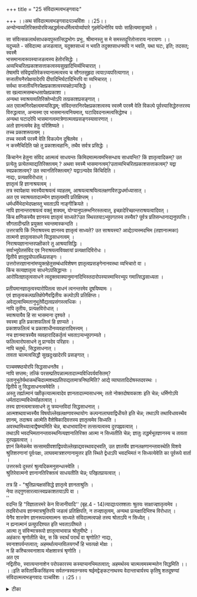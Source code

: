 +++
title = "25 संविदात्मत्वभङ्गवादः"

+++
।।अथ संविदात्मत्वभङ्गवादःपञ्चविंशः ।।25।।  
अन्योन्यव्यतिरिक्तयोरविजहद्धर्मत्वधर्मित्वयोर्व्यापारे गृहमेधिनोरिव ययोः साहित्यमासूत्र्यते ।  

सा संवित्सकलार्थसाधकवपुस्तत्सिद्धभोगः प्रभुः, श्रीमानस्तु स मे समस्तदुरितोत्ताराय नारायणः ।।  
यदुच्यते - संविदात्मा अजडत्वात्, यदुक्तसाध्यं न भवति तदुक्तसाधनमपि न भवति, यथा घटः, इति; तदसत्; स्वस्मै   
भासमानत्वरूपस्याजडत्वस्य हेतोरसिद्धेः ।  
अव्यभिचरितप्रकाशसत्ताकत्वस्यसुखादिभिर्व्यभिचारात् ।  
तेषामपि संविद्वयतिरेकस्यानात्मत्वस्य च सौगतसुहृदा त्वयाऽप्यपरित्यागात् ।  
सजातीयनैरपेक्षयादेरपि दीपादिभिर्घटादिभिरपि वा व्यभिचारत् ।  
सर्वथा सजातीयनिरपेक्षप्रकाशत्वस्यपक्षेऽप्यसिद्धेः ।  
सा खल्वात्मसम्बन्धसापेक्षप्रकाशा ।  
अन्यथा स्वाश्रयव्यतिरिक्तेभ्योऽपि तत्प्रकाशप्रसङ्गात् ।  
अत एवात्मनिरपेक्षत्वमप्यसिद्धम्; संविदन्तरनिरपेक्षप्रकाशत्वस्य स्वस्मै परस्मै वेति विकल्पे पूर्वस्यासिद्धेरुत्तरस्य विरुद्धत्वात, अन्यस्मा एव भासमानत्वनियमात्, घटादिवदनात्मत्वसिद्धेश्च ।  
अन्यथा घटादरेपि भासमानत्वमात्रेणात्मत्वप्रसङ्गस्यावारणात् ।  
अतो ज्ञानत्वमेव हेतुः परिशिष्यते ।  
तच्च प्रकाशरूपत्वम् ।  
तच्च स्वस्मै परस्मै वेति विकल्पेन दूषितमेव ।  
न कस्मैचिदिति पक्षे तु प्रकाशत्वहानिः, तथैव सर्वत्र प्रसिद्धेः ।  

किंचानेन हेतुना संविद आत्मत्वं साधयन्तः किमिदमात्मत्वमभिसन्धाय साधयन्ति? किं ज्ञातृत्वादिकम्? उत प्रत्येतुः प्रत्येतव्याद्यतिरिक्तत्वम् ? अथवा स्वस्मै भासमानत्वम्?उताव्यभिचरितप्रकाशसत्ताकत्वम्? यद्वा स्वप्रकाशत्वम्? उत स्वानतिरिक्तत्वम्? यद्वाऽन्यदेव किंचिदिति ।  
नाद्यः, प्रत्यक्षविरोधात् ।  
ज्ञातृत्वं हि ज्ञानाश्रयत्वम् ।  
तत्र स्वापेक्षया स्वस्यैवाश्रयत्वं व्याहतम्, आश्रयत्वाश्रयित्वलक्षणविरुद्धधर्माध्यासात् ।  
अत एव स्वाश्रयतादात्म्येन ज्ञातृत्वमपि प्रतिक्षिप्तम् ।  
धर्मधर्मिभेदाभेदपक्षस्तु भवताऽपि नाङ्गीक्रियते ।  
नापि ज्ञानान्तराश्रयत्वं वक्तुं शक्यम्, योग्यानुपलम्भनिरस्तत्वात्, इच्छादेरिच्छान्तराश्रयत्वादिवत् ।  
किंच क्षणिकस्यैव ज्ञानस्य ज्ञातृत्वं साध्यते?उत स्थिरतयाऽभ्युपगतस्य तस्यैव? पूर्वत्र प्रतिसन्धानाद्यनुपपत्तिः।  
सौगतादीन्प्रति प्रयुक्ता भवन्तमास्कन्दति ।  
उत्तरत्रापि किं निराश्रयस्य ज्ञानस्य ज्ञातृत्वं साध्यते? उत साश्रयस्य? आद्येऽप्यस्मदभिम (तज्ञानात्मका) तात्मनो ज्ञातृत्वसाधने सिद्धसाधनत्वम् ।  
निराश्रयज्ञानान्तरपक्षीकारे तु आश्रयासिद्धिः ।  
सर्वाभ्युपेतसंविद एव निराश्रयत्वविवक्षायां प्रत्यक्षादिविरोधः ।  
द्वितीये ज्ञातृद्वयोपलब्धिप्रसङ्गः ।  
उत्तरोत्तरज्ञानानांमप्युक्तहेतुसम्बंधाविशेषण ज्ञातृत्वप्रसङ्गेनानवस्था व्यभिचारो वा ।  
किंच सत्यज्ञातृत्व साधनेऽपसिद्धान्तः ।  
आरोपितज्ञातृत्वसाधने त्वदुक्तवाक्यानुमानादिभिस्तदारोपस्यास्माभिरभ्युप गमात्सिद्धसाध्यता ।  

प्रतीयमानज्ञातृत्वस्यारोपितत्व साधनं त्वनन्तरमेव दूषयिष्यामः ।  
एवं ज्ञातृत्वकल्पप्रतिक्षेपेणैवद्वितीयः कल्पोऽपि प्रतिक्षिप्तः।  
अवेद्यत्वाभिमतानुभूतेर्वेद्यत्वप्रसंगस्त्वधिकः ।  
नापि तृतीयः, प्रत्यक्षविरोधात् ।  
स्वाश्रयायैव हि सा भासमाना दृश्यते ।  
स्वस्मा इति प्रकाशफलित्वं हि ज्ञाप्यते ।  
प्रकाशफलित्वं च प्रकाशाधीनव्यवहारादिमत्त्वम् ।  
नच ज्ञानमात्रस्यैव व्यवहारादिकर्तृत्वं भवताऽप्यभ्युपगम्यते ।  
फलित्वारोपसाधने तु प्राग्वदेव परिहारः ।  
नापि चतुर्थः, सिद्धसाधनात् ।  
तावता चात्मत्वसिद्धौ सुखदुःखादेरपि प्रसङ्गात् ।  

पञ्चमषष्ठयोरपि सिद्धसाधनतैव ।  
नापि सप्तमः; तत्किं परसम्प्रतिपन्नात्मतादात्म्यविधिपर्यवसितम्? उतानुभूतेर्यथाकथंचिदात्मशब्दप्रतिपाद्यतामात्रनिष्ठमिति? आद्ये व्याघातादिदोषस्तदवस्थः ।  
द्वितीये तु सिद्धसाधनत्वमेवेति ।  
अस्तु तर्ह्यात्मानं पक्षीकृत्यात्मत्वादेव ज्ञानतादात्म्यसाधनम्; ततो नोक्तदोषावकाशः इति चेन्न; धर्मिणोऽपि धर्मतादात्म्यविधेर्व्याहतत्वात् ।  
तस्य ज्ञानत्वमात्रसाधने तु त्रय्यन्तविदां सिद्धसाधनात् ।  
आत्मशब्दवाच्यस्यैव विषयोल्लेखलक्षणावस्थायोगः कल्पनालाघवाद्विधीयते इति चेन्न; तथाऽपि तथाविधावस्थैव ज्ञानम्, तदाश्रय आत्मेति वैशेषिकादिवत्तस्य ज्ञातृत्वमेव सिध्यति ।  
अवस्थामिथ्यात्वाद्वैषम्यमिति चेन्न, बाधाभावादिना तत्सत्यत्वस्य दुरपह्नवत्वात् ।  
तथाऽपि भवदभिमतानन्तावस्थनित्यज्ञानातिरिक्त आत्मा न सिध्यतीति चेन्न; ज्ञातुः तद्धर्मभूतज्ञानस्य च तावता दुरपह्नवत्वात् ।  
ज्ञानं किमेकमेव सत्सामग्रीवशाद्विपयोल्लेखाद्यवस्थावद्भवति, उत ज्ञातर्येव ज्ञानलक्षणानन्तावस्थेति विशये श्रुतिशरणानां पूर्वःपक्षः, लाघवमात्रशरणानामुत्तर इति स्थिते द्वेधाऽपि भवदभिमतं न सिध्यत्येवेति का पूर्वरूपे वार्ता ।  
उत्तररूपे दुस्तरं श्रुत्यदिकमनुसन्धत्स्वेति ।  
श्रुतिरेवात्मनो ज्ञानानतिरिक्तत्वं साधयतीति चेन्न; परिहृतप्रायत्वात् ।  

तत्र हि - "श्रुतिप्रत्यक्षसंसिद्धे ज्ञातृत्वे ज्ञानताश्रुतिः ।  
नेया तद्गुणसारत्वात्स्वप्रकाशतयाऽपि वा ।  
''  
वदन्ति हि "विज्ञातारमरे केन विजानीयादि'' (बृह.4 - 14)त्याद्याःपरश्शताः श्रुतयः साक्षाज्ज्ञातृत्वमेव ।  
तदविरोधाय ज्ञानमात्रश्रुतिरपि जडत्वं प्रतिक्षिपति, न तज्ज्ञातृत्वम्, अन्यथा प्रत्यक्षादिभिश्च विरोधात् ।  
येनैव शास्त्रेण ज्ञानरूपत्वमात्मनः साध्यते संविदात्मत्वपक्षे तस्य श्रोताऽपि न सिध्येत् ।  
न ह्यनात्मानं प्रत्युपदिश्यत इति भवताऽपीष्यते ।  
आत्मा तु संविन्मात्ररूपो ज्ञातृत्वाभावान्न श्रोतुमीष्टे ।  
अहंकारः श्रृणोतीति चेत्, स किं स्वार्थं परार्थं वा श्रृणोति? नाद्यः,   
स्वनाशपर्यन्तत्वात्; अहमर्थात्यन्तविलयगर्भो हि भवत्पक्षे मोक्षः ।  
न हि कश्चित्स्वनाशाय मोक्षशास्त्रं श्रृणोति ।  
अत एव   
नद्वितीयः, स्वात्यन्तनाशेन परोपकारस्य कस्याप्यनभिमतत्वात्; अहमर्थस्य चात्मत्वमस्मन्मतेन सिद्धमिति ।।  
।।इति कवितार्किकसिंहस्य सर्वतन्त्रस्वतन्त्रस्य श्रईमद्वेङ्कटनाथस्य वेदान्ताचार्यस्य कृतिषु शतदूषण्यां संविदात्मत्वभङ्गवादः पञ्चविंशः ।।25।।

<details><summary>टीका</summary>

अनुभूतिविचारप्रकरणेन संगतिमभिप्रेत्यवादार्थं संगृह्णाति ।अन्योन्येति। बहुधास्फुटं भिन्नयोः पारमार्थिकधर्मधर्मिभावादभेदो न युक्त इत्याहअविजहदिति । ""य स्सर्वज्ञः सर्ववित्''(मुंड - 2 - 2 - 7) ""स्वाभाविकी ज्ञानबलक्रिया'' (श्वेता - 6.8)चेति श्रुतेरिति भावः ।असूत्रयेति । ""अभिद्योपदेशा'' (ब्र.सू.1 - 4 - 24) दित्यादिसूत्रेष्विति भावः ।सकलार्थसाधकेति। साधकशब्दो व्याप्यपरः । धूमोऽपिवह्निसाधक इतिवदीश्वरज्ञानस्यार्था व्यभिचारात्सर्वविषयप्रमेत्यर्थः ।तत्सिद्धिभोग इति। अपरिच्छिन्न स्वरूपसाक्षात्काराधीनापरिच्छिन्नानंद इत्यर्थः ।।
अत्र अजडत्वं स्वस्मै भासमानत्वं वा अव्यभिचरित प्रकाशसत्ताकत्वं वा सजातीयनिरपेक्ष प्रकाशत्वं वा आत्मनिरपेक्षत्वं वा संविदंतरनिरपेक्षत्वं वा ज्ञानत्वमेवेति वा विकल्प्याद्यंदूषयति ।स्वस्मा इति। स्वकर्तव्यव्यवहाराद्यनुगुणज्ञानप्रकाश्यत्वस्येत्यर्थः । द्वितीये आहअव्यभिचरितेति। व्यभिचारोव्यापकत्वा भावः । अव्यभिचारो व्यापकत्वं अव्यभिचरित प्रकाशो यस्येति बहुव्रीहिः । प्रकाशव्याप्तसत्ताकत्वमिति यावत् । व्याप्तिश्च कालिकी आदिपदेन दुःखादिर्गृह्यते । सुखादीनामपि संविदभिन्नतया पक्षत्वान्न व्यभिचार इत्याशंक्याह ।सजातीयेति। निराकरोति ।तेषामपीति। सुखादीनां संविदभेदे आत्मा भेदे च तयोरस्थैर्य प्रसंगस्य सुहृतप्रीत्यर्थं अंगीकर्तुं योग्योऽपि वैदिकान्वंचयितुं आत्मस्थैर्यकं चुकिना त्वया संविदात्माभेदो नांगीकृत इत्यर्थः । अपरित्यागादिति भेदः । तृतीये आह सजातीय निरपेक्ष व्यवहारस्येत्यर्थः । आदि पदेन सजातीय सापेक्ष व्यवहाराभावो गृह्यते । किं सजातीयपदं सजातीयप्रकाशपरं उत न आद्ये दोषः ।दीपादिभिरिति। संवित्प्रदीपसाधारणनिर्वचनीयाखंडधर्मरूपस्य प्रकाशत्वस्य परैरभ्युपगमादिति भावः । द्वितीये दोषमाह ।घटादिभिरिति। चतुर्थे आह ।सर्वथेति। प्रकाशपदं व्यवहारपरं केनापि रूपेण यत्सजातीयं तदनपेक्ष विवतारकमित्यर्थः । असिद्धिमुपपादयतिसा खल्विति। प्रकाशमात्रव्यवहारहेतुत्वे नित्यचैतन्येन सर्वदा सर्वेषां व्यवहारप्रसंगेन देवदत्तीयत्वादेरपि व्यवहारप्रयोजकतया तैरंगीकारादिति भावः ।अन्यथेति। तदीयत्वस्य व्यवहाराप्रयोजकत्वे देवदत्तस्यस्वीय घटसंविद्विषयव्यवहारवदितरेषामपि देवदत्तीय घटसंविद्विषय व्यवहार प्रसंगइत्यर्थः । पंचमं दूषयति ।अत एवेति। तत्तद्व्यवहारस्य तत्तदात्मसापेक्षत्वाभावे पूर्ववदति प्रसंगात् तत्सापेक्षत्वासिद्धिरित्यर्थः । षष्ठमाह ।।संविदंतरेति। संविदंतरनिरपेक्ष प्रकाशत्व रूपहेत्वंतर्गतप्रकाशोवस्तुतः किं स्वस्मा एव परस्मैवेति विकल्पः ।असिद्धेरिति। संविदतिरिक्तात्मन एव संविद्वयवहारकर्तृत्वासिद्धांते सिद्धिः परमतेंऽतकरणस्यैव कर्तृत्वादसिद्धिः ।विरुद्धत्वादिति। परस्मा एव प्रकाशमानत्वस्य घटादावनात्मत्व व्याप्यत्वदर्शनात्तद् व्याप्यस्य संविदन्तर निरपेक्षं परस्मा एव प्रकाशमानत्वस्य सुतरामनात्मत्वव्याप्यत्वादिति भावः । परस्मा एव भासमानत्वहेतुना सत्प्रतिपक्षत्वमाह ।अस्मा इति। परमतेप्याकारस्यैव व्यवहारकर्तृत्वेनतंप्रत्येव भासमानत्वादिति भावः ।अन्यथेति। यदि वस्तुतः स्वस्मै भासमानत्वस्यात्मत्वव्याप्तत्वा तत्सहचरित्वमात्रेण संविदंतर निरपेक्षप्रकाशमानस्याप्यात्मत्व व्याप्यत्वमिष्यते तदातत्सहचरित भासमात्रान्यस्वात्मत्वव्याप्तिप्रसंगेन तेन तदा घटादावात्मत्वसाधनं स्यादित्यर्थः । सप्तमाहअतो ज्ञानत्वमेवेति। प्रकाशत्वहानिमुपपादयति ।तदैवेति। यः प्रकाशः स किंचित्प्रतीति व्याप्तेरित्यर्थः ।
हेतुं दूषयित्वा साध्यं दूषयति ।किं चेति। ज्ञातृत्वादिकमित्यादिपदेन कर्तत्वभोक्तृत्वे गृह््येते ।प्रत्येतुरिति। पंचम्यंतं प्रत्येतव्यविशेषणं । ज्ञातृत्वे सति ज्ञेयत्वस्यविशिष्टस्य विवक्षितत्वान्न पूर्वाभेदःस्वानतिरिक्तत्वमिति। साध्यवाच्यात्मशब्दस्य स्वपरत्वाभिप्रायेण विकल्प्य अनुभूतिरात्मेत्यस्यस्वातिरिक्तो न भवतीत्ये तद्विकल्पार्थः ।प्रत्यक्षविरोधादिति। ज्ञानं ज्ञातृ न भवतीति प्रत्यक्षविरोधादित्यर्थः ।दूषणांतरमाहज्ञातृत्वं हीति। ननु स्वरूपतो ज्ञानरूपस्याश्रयतादात्म्यज्ञातृत्वमतिविरुद्धमित्यत आहअत एवेति। व्याघातादेवेति भावः । ननु धर्मधर्मिभावो नात्यंतभिन्नयोः घट पटयोस्तदभावात् । अतो धर्म धर्मिभवान्यथानुपपत्त्यैव धर्म धर्मिणो भेदअभेदसिद्धौ तस्यैव तादात्म्यरूपत्वात् ज्ञातृतादात्म्यात् ज्ञातृत्वाश्रयत्वं सिध्यत्वेवेत्यत्राहधर्मधर्मि भेदाभेदेति। भिन्नयोरेव धर्म धर्मिभावसिद्धिः । अतिप्रसंगस्तुप्रमाणबलेन परिहार्य इति भावः व्याघात परिहाराय ज्ञानांतराश्रयत्वं (++++) मिष्ट्याहत इत्याशंक्याह ।नापीति।योग्यानुपलंभेति। घटादिज्ञानेनांतरानुपलंभादिति भावः ।इच्छादेरिति। यथा इच्छाप्रयत्नादेरिच्छाद्याश्रयत्वमनुपलंभनिरस्तं तथेत्यर्थः ।भवंतमास्कंदयतीति। आत्मनः क्षणिकत्वादिति भावः ।अस्मदभिमतेति। प्रतिशरीरं भिन्नस्येत्यर्थः । ननु तादृशमीश्वरस्वरूपमस्तीतिचेत् तथा सति सिद्धसाधनमिति भावः । प्रत्यक्षादित्यादिपदेन सविषया संविन्निराश्रया प्रत्यक्षेण 
धर्मतया प्रतीयमानत्वाद्घटवदित्याद्यनुमान विरोधः ।""द्रष्टुदृष्टे'' (बृ.4.4.14)""र्विज्ञातारमरे'' (बृ.4.4.14)""रसयिताघ्राते''(बृह.5.7.23)त्यादि श्रुतिविरोधश्चगृहीतः ततश्चाश्रयासिद्धिरिति भावः । दूषणांतरमाह ।।उत्तरोत्तरेति। उत्तरोत्तरज्ञानानां ज्ञातृत्वाभावे व्यभिचारः ज्ञातृत्वांगीकारे अनवस्थेत्यर्थः ।अपसिद्धांत इति। ज्ञातृत्वस्य परमते मिथ्यात्वादिति भावः ।
ननु प्रतीय्यमान ज्ञातृत्वस्यमिथ्यात्वसाधने तात्पर्यमित्यत्राहप्रतीय्यमानेति। द्वितीय्यःकल्पः प्रत्येतुः प्रत्येतव्यादव्यतिरेकविकल्प इत्यर्थः ।वेद्यत्वप्रसंगस्त्विति। तथाच दृश्यत्वान्मिथ्यात्व प्रसंग इति भावः व्यवहारादिमत्वमित्यादिग्रहणेन सुख दुःखादिर्गृह्यते ।प्राग्वदेवेति। सिद्धसाधनमित्यर्थः ।तावतेति। तस्यैवात्मत्वे सुखादेरप्यात्मत्वप्रसंग इत्यर्थः ।
सिद्धासाधनतयैवेति। संविदस्संविदनतिरिक्तत्वस्य सिद्धत्वादिति भावः ।व्याघातादिति।परस्परप्रतिपन्नात्मनोज्ञातृत्वात् तदभेदसाधने पूर्वोक्तव्याघातः । प्रत्यक्षविरोधश्चेत्यर्थः ।सिद्धसाधनमेवेति।आत्मशब्दलक्ष्यत्वस्य अनुभूतावपि संभवादिति भावः । किं ज्ञानतादात्म्यमित्यत्र धर्मभूतज्ञानतादात्म्यं विवक्षितं उत ज्ञानत्वमात्रं यद्वा विषयोल्लेखः । नाद्य इत्याहधर्मिणोपीति। द्वितीये आह ।तस्येति। तृतीयं शंकते ।आत्मशब्दवाच्यस्यैवेति।तथाविधेति। सिद्धे ज्ञाने कादाचित्कविषयसंबंधस्य निरस्तत्वात् विषयोल्लेखो ज्ञानमेव पर्यवस्यतीति भावः ।बधाभावादिति। आदिपदेन अर्थक्रियाकारित्वं विवक्षितं । ननु भवन्मते ज्ञानस्यैव नित्यस्य घटादिविषयीकरणादनंतावस्थांगीक्रियते । तथा च तादृशावस्थाया एव ज्ञानतया तदाश्रयस्य ज्ञानस्यैव ज्ञातृत्वमस्तु न ततोऽतिरिक्त आत्मेति शंकते ।तथापीति । श्रुतिशरणानामिति । न विज्ञातुर्विज्ञातेर्विपरिलोपो विद्यत इति। ज्ञातृसमवेत ज्ञानस्य नित्यत्वश्रुतेर्ज्ञानसाधनविधान श्रुत्या च जन्यत्वसिद्धेश्चेति भावः ।पूर्वरूपेति। आत्मन एव घटादिविषयोल्लेखावस्थावत्वे इत्यर्थः ।तथा सत्यात्मसमवेतानेकज्ञानपक्षोस्त्वित्यत्राह ।उक्तरूप इति। श्रुतिरुदाहृतैव । आदिशब्देन नित्याभावात्मकोभिहित इत्यादिस्मृति ग्रहः ।। ननु""विज्ञानं यज्ञं तनुते'' (तै आनं 5 अनु) ""यो विज्ञानेतिष्ठन्नि'' (बृ - 5 - 7 - 22)त्यादि श्रुतिरेवात्मनो ज्ञानाभेदं साधयतीति शंकते ।श्रुतिरेवेति।परिहृतप्रायत्वादिति। तस्य ज्ञानत्वमात्रसाधने सिद्ध साधनादित्यनेनेत्यर्थः ।
उक्तं परिहारांतरं च संगृह्णाति।तत्र हीति। सारशब्दः प्रधानपरः । ज्ञानगुणसारत्वात् ज्ञानशब्देन व्यपदेश इत्यर्थः ।
ननु तस्य ज्ञानत्वमेवास्तु नतु ज्ञातृत्वमित्याशंक्य श्रुतिबलात्ज्ञातृत्वमपरिहार्यंमित्याह ।वदन्तीति।ननु ज्ञातृत्वमेवाधिकमेव प्रतिपाद्यत इत्यत्राहसाक्षादिति। ज्ञातृत्वस्य अंतःकरणोपाधिकत्वेपरंपरासंबंधाद्विज्ञातारमिति निर्देशोपपन्न एव ततोपाधिगतस्य तत्रारोपः श्रुतेरप्रामाण्यप्रसंगादिति भावः ।।नन्वेषोयमात्मा ज्ञानमात्रइति श्रुति विरोध इत्यत्राहतदविरोधायेति। मात्रशब्दः कार्त्स्न्य परः । संविद आत्मत्वे प्रतिपत्तुरभावाच्छास्त्रवैयर्थ्यं इत्याह ।येनेति। संविदात्मत्वपक्षे येनैव शास्त्रेण ज्ञान रूपत्वमात्मनस्साध्यते तस्य शास्त्रस्य श्रोतापि न सिध्यतीत्यन्वयः ननु संविदेव श्रृणोतीत्यत्राहआत्मा त्विति। ज्ञातृत्वविशेषत्वाच्छेतृत्वस्येति भावः । नन्वहंकारस्य श्रोतृत्वान्नशास्त्रवैयर्थ्यमिति शंकते ।अहंकार इति। स्वनाशपर्यवसितत्वमाह ।अहमर्थात्यंत विलयेति। ननु भवत्पक्षेप्येष दोषस्सम इत्यत्राहअहमर्थस्येति ।मोक्षकालतत्सत्ताभ्युपगमान्नदोष इति भावः ।।
इति वत्सकुलजलधिकौसुतेननृसिंहगुरुसतेन सिंहदेवेन कृतायांशतदूषणी टीकायां पंचविंशस्समाप्तः ।
</details>

